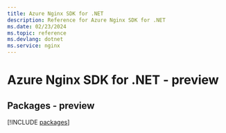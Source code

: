 ```yaml
---
title: Azure Nginx SDK for .NET
description: Reference for Azure Nginx SDK for .NET
ms.date: 02/23/2024
ms.topic: reference
ms.devlang: dotnet
ms.service: nginx
---
```

# Azure Nginx SDK for .NET - preview
## Packages - preview
[!INCLUDE [packages](nginx-index.md)]